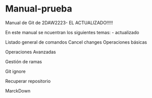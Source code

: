 
# Manual-prueba
Manual de Git de 2DAW2223- EL ACTUALIZADO!!!!!

En este manual se ncuentran los siguientes temas: - actualizado

Listado general de comandos
Cancel changes
Operaciones básicas

Operaciones Avanzadas

Gestión de ramas

Git ignore

Recuperar repositorio

MarckDown
